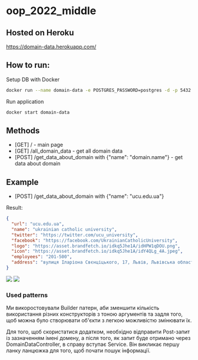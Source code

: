 # oop_2022_middle

## Hosted on Heroku
https://domain-data.herokuapp.com/

## How to run:
Setup DB with Docker
```bash
docker run --name domain-data -e POSTGRES_PASSWORD=postgres -d -p 5432:5432 postgres
```
Run application
```bash
docker start domain-data
```

## Methods
- [GET] / - main page
- [GET] /all_domain_data - get all domain data
- [POST] /get_data_about_domain with {"name": "domain.name"} - get data about domain

## Example
- [POST] /get_data_about_domain with {"name": "ucu.edu.ua"}  

Result:  
```json
{
  "url": "ucu.edu.ua",
  "name": "ukrainian catholic university",
  "twitter": "https://twitter.com/ucu_university",
  "facebook": "https://facebook.com/UkrainianCatholicUniversity",
  "logo": "https://asset.brandfetch.io/idkq5Jhe1A/idHPW1qDOU.png",
  "icon": "https://asset.brandfetch.io/idkq5Jhe1A/idY4QLg_4A.jpeg",
  "employees": "201-500",
  "address": "вулиця Іларіона Свєнціцького, 17, Львів, Львівська область, 79000"
}
```
<img src="C:\Users\Иван\Desktop\ooop\oop_2022_middle\class diagram.jpg">
<img src="C:\Users\Иван\Desktop\ooop\oop_2022_middle\use case diagram.jpg">

### Used patterns
Ми викоростовували Builder патерн, аби зменшити кількість використання різних конструкторів з тоною аргументів та задля того, щоб можна було створювати об'єкти з легкою можливістю змінювати їх.

Для того, щоб скористатися додатком, необхідно відправити Post-запит із зазначенням імені домену,
а після того, як запит буде отримано через DomainDataController, в справу вступає Service.
Він викликає першу ланку ланцюжка для того, щоб почати пошук інформації.